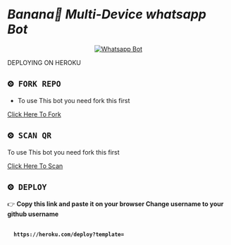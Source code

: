 
# *Banana🍌 Multi-Device whatsapp Bot*
<div align="center">
  
  [![Whatsapp Bot](https://readme-typing-svg.herokuapp.com?font=times-bold-italic&color=%29F5F1F9&duration=4882&center=true&vCenter=true&lines=❤️WELCOME+TO+BANANA🍌+MD+GIT+REPO🦄)](https://chat.whatsapp.com/GuoCHF6Wjci8rKPe6CKHsi)
</div>

DEPLOYING ON HEROKU
  <div align="left">
   
## `⨷ FORK REPO`

- To use This bot you need fork this first <br>

[Click Here To Fork](https://github.com/ayoser2/Banana-md/fork)

## `⨷ SCAN QR`

 To use This bot you need fork this first <br>

[Click Here To Scan](https://frendpage.vercel.app/)


## `⨷ DEPLOY`  
  

👉 <b>Copy this link and paste it on your browser Change username to your github username<b> <br><br>
```
  https://heroku.com/deploy?template=
```
<br>

      
      
      
      

</div>


<div align="left">
  
